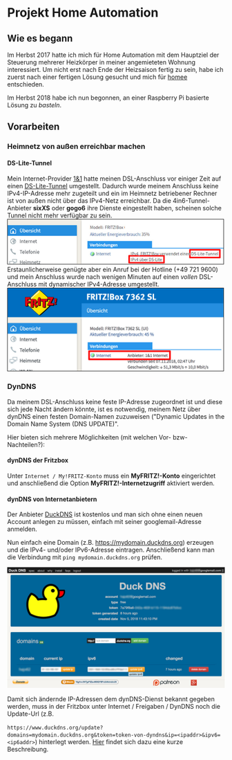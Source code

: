 # Projekt Home Automation

## Wie es begann
Im Herbst 2017 hatte ich mich für Home Automation mit dem Hauptziel der Steuerung mehrerer Heizkörper in meiner angemieteten Wohnung interessiert. Um nicht erst nach Ende der Heizsaison fertig zu sein, habe ich zuerst nach einer fertigen Lösung gesucht und mich für [homee](https://hom.ee/) entschieden.

Im Herbst 2018 habe ich nun begonnen, an einer Raspberry Pi basierte Lösung zu *basteln*.

## Vorarbeiten
### Heimnetz von außen erreichbar machen
#### DS-Lite-Tunnel
Mein Internet-Provider [1&amp;1](http://www.1und1.de/) hatte meinen DSL-Anschluss vor einiger Zeit auf einen  [DS-Lite-Tunnel](https://de.wikipedia.org/wiki/IPv6#Dual-Stack_Lite_(DS-Lite)) umgestellt. Dadurch wurde meinem Anschluss keine IPv4-IP-Adresse mehr zugeteilt und ein im Heimnetz betriebener Rechner ist von außen nicht über das IPv4-Netz erreichbar. Da die 4in6-Tunnel-Anbieter **sixXS** oder **gogo6** ihre Dienste eingestellt haben, scheinen solche Tunnel nicht mehr verfügbar zu sein.
<img src="./images4git/FritzboxDS-Lite.jpg" width="500" border="1">
Erstaunlicherweise genügte aber ein Anruf bei der Hotline (+49 721 9600) und mein Anschluss wurde nach wenigen Minuten auf einen _vollen_ DSL-Anschluss mit dynamischer IPv4-Adresse umgestellt.
<img src="./images4git/FritzboxInternet.jpg" width="500" border="1">

### DynDNS

Da meinem DSL-Anschluss keine feste IP-Adresse zugeordnet ist und diese sich jede Nacht ändern könnte, ist es notwendig, meinem Netz über dynDNS einen festen Domain-Namen zuzuweisen (&quot;Dynamic Updates in the Domain Name System (DNS UPDATE)&quot;.

Hier bieten sich mehrere Möglichkeiten (mit welchen Vor- bzw-Nachteilen?):

#### dynDNS der Fritzbox

Unter `Internet / My!FRITZ-Konto` muss ein **MyFRITZ!-Konto** eingerichtet und anschließend die Option **MyFRITZ!-Internetzugriff** aktiviert werden.

#### dynDNS von Internetanbietern

Der Anbieter [DuckDNS](http://duckdns.org) ist kostenlos und man sich ohne einen neuen Account anlegen zu müssen, einfach mit seiner googlemail-Adresse anmelden.

Nun einfach eine Domain (z.B. https://mydomain.duckdns.org) erzeugen und die IPv4- und/oder IPv6-Adresse eintragen. Anschließend kann man die Verbindung mit `ping mydomain.duckdns.org` prüfen.


<img src="./git-images/duckdns.jpg" width="700">

Damit sich ändernde IP-Adressen dem dynDNS-Dienst bekannt gegeben werden, muss in der Fritzbox unter Internet / Freigaben / DynDNS noch die Update-Url (z.B.

`https://www.duckdns.org/update?domains=mydomain.duckdns.org&token=token-von-dyndns&ip=<ipaddr>&ipv6=<ip6addr>`) hinterlegt werden.
[Hier](https://8300111.de/fritzbox-mit-os-6-60-dynamic-dns-mit-duck-dns-einrichten-schnell-und-kostenlos) findet sich dazu eine kurze Beschreibung.
